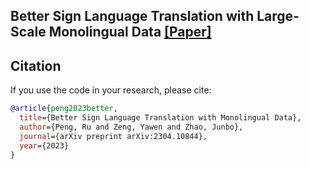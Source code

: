 ## Better Sign Language Translation with Large-Scale Monolingual Data [[Paper]](https://arxiv.org/abs/2304.10844)

## Citation
If you use the code in your research, please cite:
```bibtex
@article{peng2023better,
  title={Better Sign Language Translation with Monolingual Data},
  author={Peng, Ru and Zeng, Yawen and Zhao, Junbo},
  journal={arXiv preprint arXiv:2304.10844},
  year={2023}
}
```
